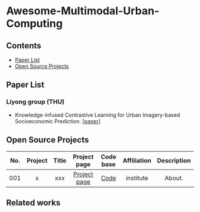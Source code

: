 # Awesome-Multimodal-Urban-Computing

## Contents

- [Paper List](#paper-list) 
- [Open Source Projects](#open-source-projects)

## Paper List
### Liyong group (THU)

  - Knowledge-infused Contrastive Learning for Urban Imagery-based Socioeconomic Prediction.
  [[paper](https://dl.acm.org/doi/pdf/10.1145/3543507.3583876)] 

## Open Source Projects
| No. | Project | Title | Project page | Code base | Affiliation | Description |
|:----:|:----:|:----:|:----:|:----:|:----:|:----:|
| 001 | x | xxx | [Project page](https://scholar.google.com/)  | [Code](https://github.com/) | institute | About. |

## Related works
